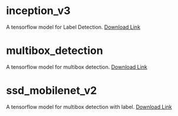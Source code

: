 # inception_v3
A tensorflow model for Label Detection.
[Download Link](http://download.tensorflow.org/models/inception_v3_2016_08_28.tar.gz)

# multibox_detection
A tensorflow model for multibox detection.
[Download Link](https://storage.googleapis.com/download.tensorflow.org/models/mobile_multibox_v1a.zip)

# ssd_mobilenet_v2
A tensorflow model for multibox detection with label.
[Download Link](http://download.tensorflow.org/models/object_detection/ssd_mobilenet_v2_coco_2018_03_29.tar.gz)